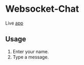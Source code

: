 # Websocket-Chat

Live [app](https://stormy-forest-07695.herokuapp.com/)

## Usage
1. Enter your name.
2. Type a message.
